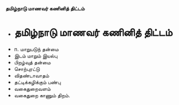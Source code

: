 **தமிழ்நாடு மாணவர் கணினித் திட்டம்**
- # தமிழ்நாடு மாணவர் கணினித் திட்டம்
- n. மாறுபடுந் தன்மை
- இடம் மாறும் இயல்பு
- பிறழ்வுத் தன்மை
- சொற்புரட்டு
- விதண்டாவாதம்
- தட்டிக்கழிக்கும் பண்பு
- வகைதுறைவளம்
- வகைதுறை காணும் திறம்.

